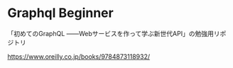 # Graphql Beginner

「初めてのGraphQL ――Webサービスを作って学ぶ新世代API」の勉強用リポジトリ

https://www.oreilly.co.jp/books/9784873118932/
